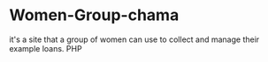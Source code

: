 # Women-Group-chama
it's a site that a group of women can use to collect and manage their example loans.
PHP

